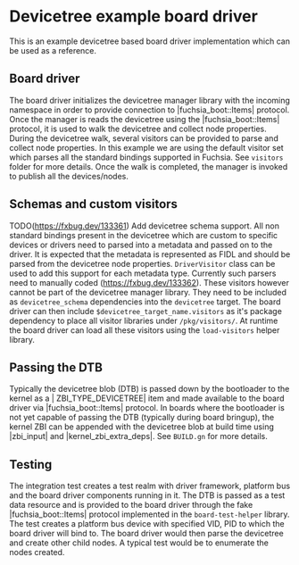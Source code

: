 # Devicetree example board driver

This is an example devicetree based board driver implementation which can be used as a reference.

## Board driver

The board driver initializes the devicetree manager library with the incoming namespace in order to
provide connection to |fuchsia_boot::Items| protocol. Once the manager is reads the devicetree using
the |fuchsia_boot::Items| protocol, it is used to walk the devicetree and collect node properties.
During the devicetree walk, several visitors can be provided to parse and collect node properties. In
this example we are using the default visitor set which parses all the standard bindings supported in
Fuchsia. See `visitors` folder for more details. Once the walk is completed, the manager is invoked to
publish all the devices/nodes.

## Schemas and custom visitors

TODO(https://fxbug.dev/133361) Add devicetree schema support.
All non standard bindings present in the devicetree which are custom to specific devices or drivers
need to parsed into a metadata and passed on to the driver. It is expected that the metadata is
represented as FIDL and should be parsed from the devicetree node properties. `DriverVisitor` class can
be used to add this support for each metadata type. Currently such parsers need to manually coded
(https://fxbug.dev/133362). These visitors however cannot be part of the devicetree manager library. They need
to be included as `devicetree_schema` dependencies into the `devicetree` target. The board driver can then
include `$devicetree_target_name.visitors` as it's package dependency to place all visitor libraries under
`/pkg/visitors/`. At runtime the board driver can load all these visitors using the `load-visitors` helper library.

## Passing the DTB

Typically the devicetree blob (DTB) is passed down by the bootloader to the kernel as a |
ZBI_TYPE_DEVICETREE|
item and made available to the board driver via |fuchsia_boot::Items| protocol. In boards where the
bootloader is not yet capable of passing the DTB (typically during board bringup), the kernel ZBI can
be appended with the devicetree blob at build time using |zbi_input| and |kernel_zbi_extra_deps|.
See `BUILD.gn` for more details.

## Testing

The integration test creates a test realm with driver framework, platform bus and the board
driver components running in it. The DTB is passed as a test data resource and is provided to the
board driver through the fake |fuchsia_boot::Items| protocol implemented in the `board-test-helper`
library. The test creates a platform bus device with specified VID, PID to which the board driver will
bind to. The board driver would then parse the devicetree and create other child nodes. A typical test
would be to enumerate the nodes created.
